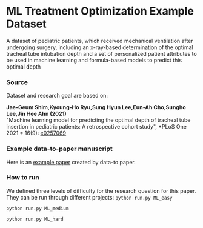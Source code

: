 # ML Treatment Optimization Example Dataset

A dataset of pediatric patients, which received mechanical ventilation after undergoing surgery, including an x-ray-based determination of the optimal tracheal tube intubation depth and a set of personalized patient attributes to be used in machine learning and formula-based models to predict this optimal depth
### Source
Dataset and research goal are based on:

**Jae-Geum Shim,Kyoung-Ho Ryu,Sung Hyun Lee,Eun-Ah Cho,Sungho Lee,Jin Hee Ahn (2021)** <br>
"Machine learning model for predicting the optimal depth of tracheal tube insertion in pediatric patients: A retrospective cohort study",
*PLoS One 2021 * 16(9): [e0257069](https://journals.plos.org/plosone/article?id=10.1371/journal.pone.0257069)

### Example data-to-paper manuscript
 Here is an [example paper](https://github.com/rkishony/data-to-paper-supplementary/blob/main/Supplementary%20Data-chained%20Manuscripts/Supplementary%20Data-chained%20Manuscript%20D.pdf) created by data-to paper.

### How to run
We defined three levels of difficulty for the research question for this paper.
They can be run through different projects:
`python run.py ML_easy`

`python run.py ML_medium` 

`python run.py ML_hard`

